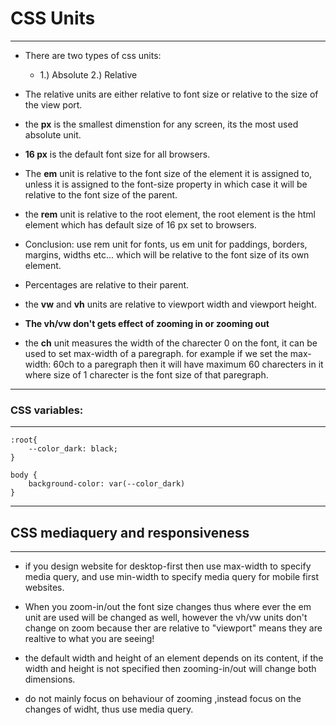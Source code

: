 # CSS Units
---

- There are two types of css units:
	- 1.) Absolute 2.) Relative
	
- The relative units are either relative to font size or relative to the size of the view port.

- the **px** is the smallest dimenstion for any screen, its the most used absolute unit.

- **16 px** is the default font size for all browsers.

- The **em** unit is relative to the font size of the element it is assigned to, unless it is assigned to the font-size property in which case it will be relative to the font size of the parent.

- the **rem** unit is relative to the root element, the root element is the html element which has default size of 16 px set to browsers.

- Conclusion: use rem unit for fonts, us em unit for paddings, borders, margins, widths etc... which will be relative to the font size of its own element.

- Percentages are relative to their parent.

- the **vw** and **vh** units are relative to viewport width and viewport height.

- **The vh/vw don't gets effect of zooming in or zooming out**

- the **ch** unit measures the width of the charecter 0 on the font, it can be used to set max-width of a paregraph. for example if we set the max-width: 60ch to a paregraph then it will have maximum 60 charecters in it where size of 1 charecter is the font size of that paregraph.

---

### CSS variables:
---

```
:root{
	--color_dark: black;
}

body {
	background-color: var(--color_dark)
}
```

---

## CSS mediaquery and responsiveness
---

- if you design website for desktop-first then use max-width to specify media query, and use min-width to specify media query for mobile first websites.

- When you zoom-in/out the font size changes thus where ever the em unit are used will be changed as well, however the vh/vw units don't change on zoom because ther are relative to "viewport" means they are realtive to what you are seeing!

- the default width and height of an element depends on its content, if the width and height is not specified then zooming-in/out will change both dimensions.

- do not mainly focus on behaviour of zooming ,instead focus on the changes of widht, thus use media query.  
